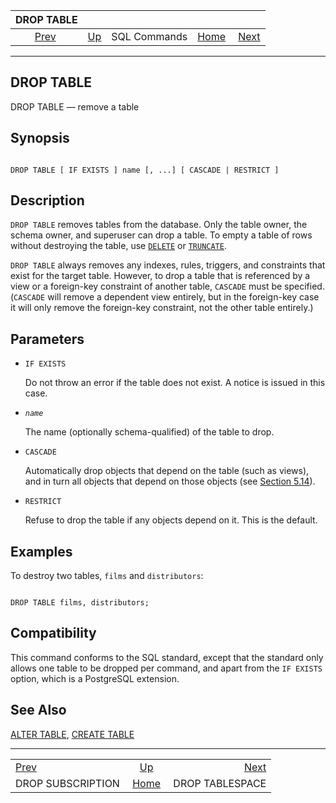 <!--?xml version="1.0" encoding="UTF-8" standalone="no"?-->

|                       DROP TABLE                       |                                        |              |                                                       |                                                    |
| :----------------------------------------------------: | :------------------------------------- | :----------: | ----------------------------------------------------: | -------------------------------------------------: |
| [Prev](sql-dropsubscription.html "DROP SUBSCRIPTION")  | [Up](sql-commands.html "SQL Commands") | SQL Commands | [Home](index.html "PostgreSQL 17devel Documentation") |  [Next](sql-droptablespace.html "DROP TABLESPACE") |

***

## DROP TABLE

DROP TABLE — remove a table

## Synopsis

```

DROP TABLE [ IF EXISTS ] name [, ...] [ CASCADE | RESTRICT ]
```

## Description

`DROP TABLE` removes tables from the database. Only the table owner, the schema owner, and superuser can drop a table. To empty a table of rows without destroying the table, use [`DELETE`](sql-delete.html "DELETE") or [`TRUNCATE`](sql-truncate.html "TRUNCATE").

`DROP TABLE` always removes any indexes, rules, triggers, and constraints that exist for the target table. However, to drop a table that is referenced by a view or a foreign-key constraint of another table, `CASCADE` must be specified. (`CASCADE` will remove a dependent view entirely, but in the foreign-key case it will only remove the foreign-key constraint, not the other table entirely.)

## Parameters

* `IF EXISTS`

    Do not throw an error if the table does not exist. A notice is issued in this case.

* *`name`*

    The name (optionally schema-qualified) of the table to drop.

* `CASCADE`

    Automatically drop objects that depend on the table (such as views), and in turn all objects that depend on those objects (see [Section 5.14](ddl-depend.html "5.14. Dependency Tracking")).

* `RESTRICT`

    Refuse to drop the table if any objects depend on it. This is the default.

## Examples

To destroy two tables, `films` and `distributors`:

```

DROP TABLE films, distributors;
```

## Compatibility

This command conforms to the SQL standard, except that the standard only allows one table to be dropped per command, and apart from the `IF EXISTS` option, which is a PostgreSQL extension.

## See Also

[ALTER TABLE](sql-altertable.html "ALTER TABLE"), [CREATE TABLE](sql-createtable.html "CREATE TABLE")

***

|                                                        |                                                       |                                                    |
| :----------------------------------------------------- | :---------------------------------------------------: | -------------------------------------------------: |
| [Prev](sql-dropsubscription.html "DROP SUBSCRIPTION")  |         [Up](sql-commands.html "SQL Commands")        |  [Next](sql-droptablespace.html "DROP TABLESPACE") |
| DROP SUBSCRIPTION                                      | [Home](index.html "PostgreSQL 17devel Documentation") |                                    DROP TABLESPACE |
